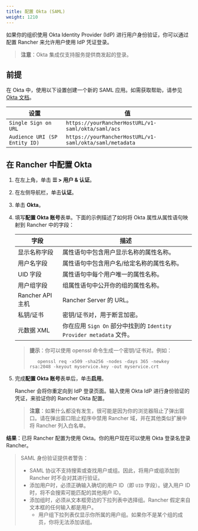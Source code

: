 ```yaml
---
title: 配置 Okta (SAML)
weight: 1210
---
```


如果你的组织使用 Okta Identity Provider (IdP) 进行用户身份验证，你可以通过配置 Rancher 来允许用户使用 IdP 凭证登录。

> **注意**：Okta 集成仅支持服务提供商发起的登录。

## 前提

在 Okta 中，使用以下设置创建一个新的 SAML 应用。如需获取帮助，请参见 [Okta 文档](https://developer.okta.com/standards/SAML/setting_up_a_saml_application_in_okta)。

| 设置                          | 值                                                      |
| ----------------------------- | ------------------------------------------------------- |
| `Single Sign on URL`          | `https://yourRancherHostURL/v1-saml/okta/saml/acs`      |
| `Audience URI (SP Entity ID)` | `https://yourRancherHostURL/v1-saml/okta/saml/metadata` |

## 在 Rancher 中配置 Okta

1.  在左上角，单击 **☰ > 用户 & 认证**。
1.  在左侧导航栏，单击**认证**。
1.  单击 **Okta**。
1.  填写**配置 Okta 账号**表单。下面的示例描述了如何将 Okta 属性从属性语句映射到 Rancher 中的字段：

    | 字段             | 描述                                                                    |
    | ---------------- | ----------------------------------------------------------------------- |
    | 显示名称字段     | 属性语句中包含用户显示名称的属性名称。                                  |
    | 用户名字段       | 属性语句中包含用户名/给定名称的属性名称。                               |
    | UID 字段         | 属性语句中每个用户唯一的属性名称。                                      |
    | 用户组字段       | 组属性语句中公开你的组的属性名称。                                      |
    | Rancher API 主机 | Rancher Server 的 URL。                                                 |
    | 私钥/证书        | 密钥/证书对，用于断言加密。                                             |
    | 元数据 XML       | 你在应用 `Sign On` 部分中找到的 `Identity Provider metadata` 文件。 |

    > **提示**：你可以使用 openssl 命令生成一个密钥/证书对。例如：
    >
    >        openssl req -x509 -sha256 -nodes -days 365 -newkey rsa:2048 -keyout myservice.key -out myservice.crt

1.  完成**配置 Okta 账号**表单后，单击**启用**。

    Rancher 会将你重定向到 IdP 登录页面。输入使用 Okta IdP 进行身份验证的凭证，来验证你的 Rancher Okta 配置。

    > **注意**：如果什么都没有发生，很可能是因为你的浏览器阻止了弹出窗口。请在弹出窗口阻止程序中禁用 Rancher 域，并在其他类似扩展中将 Rancher 列入白名单。

**结果**：已将 Rancher 配置为使用 Okta。你的用户现在可以使用 Okta 登录名登录 Rancher。

> SAML 身份验证提供者警告：
>
> - SAML 协议不支持搜索或查找用户或组。因此，将用户或组添加到 Rancher 时不会对其进行验证。
> - 添加用户时，必须正确输入确切的用户 ID（即 `UID` 字段）。键入用户 ID 时，将不会搜索可能匹配的其他用户 ID。
> - 添加组时，必须从文本框旁边的下拉列表中选择组。Rancher 假定来自文本框的任何输入都是用户。
>   - 用户组下拉列表仅显示你所属的用户组。如果你不是某个组的成员，你将无法添加该组。
